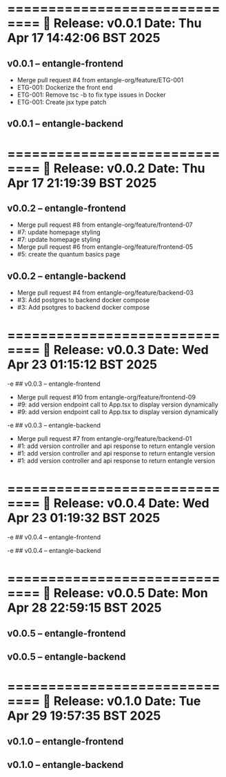 ==============================
🚀 Release: v0.0.1
Date: Thu Apr 17 14:42:06 BST 2025
==============================

## v0.0.1 – entangle-frontend
- Merge pull request #4 from entangle-org/feature/ETG-001
- ETG-001: Dockerize the front end
- ETG-001: Remove tsc -b to fix type issues in Docker
- ETG-001: Create jsx type patch

## v0.0.1 – entangle-backend


==============================
🚀 Release: v0.0.2
Date: Thu Apr 17 21:19:39 BST 2025
==============================

## v0.0.2 – entangle-frontend
- Merge pull request #8 from entangle-org/feature/frontend-07
- #7: update homepage styling
- #7: update homepage styling
- Merge pull request #6 from entangle-org/feature/frontend-05
- #5: create the quantum basics page

## v0.0.2 – entangle-backend
- Merge pull request #4 from entangle-org/feature/backend-03
- #3: Add postgres to backend docker compose
- #3: Add psotgres to backend docker compose

==============================
🚀 Release: v0.0.3
Date: Wed Apr 23 01:15:12 BST 2025
==============================

-e ## v0.0.3 – entangle-frontend
- Merge pull request #10 from entangle-org/feature/frontend-09
- #9: add version endpoint call to App.tsx to display version dynamically
- #9: add version endpoint call to App.tsx to display version dynamically

-e ## v0.0.3 – entangle-backend
- Merge pull request #7 from entangle-org/feature/backend-01
- #1: add version controller and api response to return entangle version
- #1: add version controller and api response to return entangle version
- #1: add version controller and api response to return entangle version

==============================
🚀 Release: v0.0.4
Date: Wed Apr 23 01:19:32 BST 2025
==============================

-e ## v0.0.4 – entangle-frontend


-e ## v0.0.4 – entangle-backend


==============================
🚀 Release: v0.0.5
Date: Mon Apr 28 22:59:15 BST 2025
==============================

## v0.0.5 – entangle-frontend


## v0.0.5 – entangle-backend


==============================
🚀 Release: v0.1.0
Date: Tue Apr 29 19:57:35 BST 2025
==============================

## v0.1.0 – entangle-frontend


## v0.1.0 – entangle-backend



